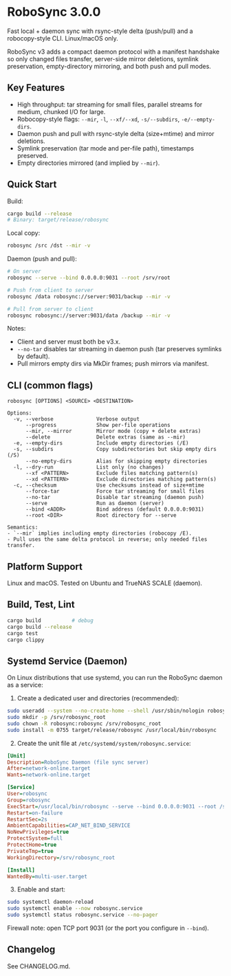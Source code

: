 # RoboSync 3.0.0

Fast local + daemon sync with rsync-style delta (push/pull) and a robocopy-style CLI. Linux/macOS only.

RoboSync v3 adds a compact daemon protocol with a manifest handshake so only changed files transfer, server-side mirror deletions, symlink preservation, empty-directory mirroring, and both push and pull modes.

## Key Features

- High throughput: tar streaming for small files, parallel streams for medium, chunked I/O for large.
- Robocopy-style flags: `--mir`, `-l`, `--xf/--xd`, `-s/--subdirs`, `-e/--empty-dirs`.
- Daemon push and pull with rsync-style delta (size+mtime) and mirror deletions.
- Symlink preservation (tar mode and per-file path), timestamps preserved.
- Empty directories mirrored (and implied by `--mir`).

## Quick Start

Build:

```bash
cargo build --release
# Binary: target/release/robosync
```

Local copy:

```bash
robosync /src /dst --mir -v
```

Daemon (push and pull):

```bash
# On server
robosync --serve --bind 0.0.0.0:9031 --root /srv/root

# Push from client to server
robosync /data robosync://server:9031/backup --mir -v

# Pull from server to client
robosync robosync://server:9031/data /backup --mir -v
```

Notes:
- Client and server must both be v3.x.
- `--no-tar` disables tar streaming in daemon push (tar preserves symlinks by default).
- Pull mirrors empty dirs via MkDir frames; push mirrors via manifest.

## CLI (common flags)

```text
robosync [OPTIONS] <SOURCE> <DESTINATION>

Options:
  -v, --verbose              Verbose output
      --progress             Show per-file operations
      --mir, --mirror        Mirror mode (copy + delete extras)
      --delete               Delete extras (same as --mir)
  -e, --empty-dirs           Include empty directories (/E)
  -s, --subdirs              Copy subdirectories but skip empty dirs (/S)
      --no-empty-dirs        Alias for skipping empty directories
  -l, --dry-run              List only (no changes)
      --xf <PATTERN>         Exclude files matching pattern(s)
      --xd <PATTERN>         Exclude directories matching pattern(s)
  -c, --checksum             Use checksums instead of size+mtime
      --force-tar            Force tar streaming for small files
      --no-tar               Disable tar streaming (daemon push)
      --serve                Run as daemon (server)
      --bind <ADDR>          Bind address (default 0.0.0.0:9031)
      --root <DIR>           Root directory for --serve

Semantics:
- `--mir` implies including empty directories (robocopy /E).
- Pull uses the same delta protocol in reverse; only needed files transfer.
```

## Platform Support

Linux and macOS. Tested on Ubuntu and TrueNAS SCALE (daemon).

## Build, Test, Lint

```bash
cargo build          # debug
cargo build --release
cargo test
cargo clippy
```

## Systemd Service (Daemon)

On Linux distributions that use systemd, you can run the RoboSync daemon as a service:

1) Create a dedicated user and directories (recommended):

```bash
sudo useradd --system --no-create-home --shell /usr/sbin/nologin robosync || true
sudo mkdir -p /srv/robosync_root
sudo chown -R robosync:robosync /srv/robosync_root
sudo install -m 0755 target/release/robosync /usr/local/bin/robosync
```

2) Create the unit file at `/etc/systemd/system/robosync.service`:

```ini
[Unit]
Description=RoboSync Daemon (file sync server)
After=network-online.target
Wants=network-online.target

[Service]
User=robosync
Group=robosync
ExecStart=/usr/local/bin/robosync --serve --bind 0.0.0.0:9031 --root /srv/robosync_root
Restart=on-failure
RestartSec=2s
AmbientCapabilities=CAP_NET_BIND_SERVICE
NoNewPrivileges=true
ProtectSystem=full
ProtectHome=true
PrivateTmp=true
WorkingDirectory=/srv/robosync_root

[Install]
WantedBy=multi-user.target
```

3) Enable and start:

```bash
sudo systemctl daemon-reload
sudo systemctl enable --now robosync.service
sudo systemctl status robosync.service --no-pager
```

Firewall note: open TCP port 9031 (or the port you configure in `--bind`).

## Changelog

See CHANGELOG.md.
